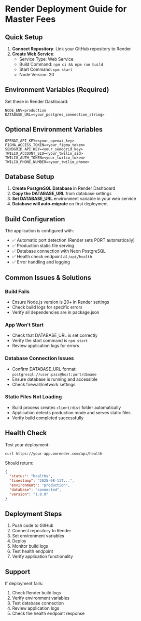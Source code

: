 # Render Deployment Guide for Master Fees

## Quick Setup

1. **Connect Repository**: Link your GitHub repository to Render
2. **Create Web Service**: 
   - Service Type: Web Service
   - Build Command: `npm ci && npm run build`
   - Start Command: `npm start`
   - Node Version: 20

## Environment Variables (Required)

Set these in Render Dashboard:

```
NODE_ENV=production
DATABASE_URL=<your_postgres_connection_string>
```

## Optional Environment Variables

```
OPENAI_API_KEY=<your_openai_key>
FIGMA_ACCESS_TOKEN=<your_figma_token>
SENDGRID_API_KEY=<your_sendgrid_key>
TWILIO_ACCOUNT_SID=<your_twilio_sid>
TWILIO_AUTH_TOKEN=<your_twilio_token>
TWILIO_PHONE_NUMBER=<your_twilio_phone>
```

## Database Setup

1. **Create PostgreSQL Database** in Render Dashboard
2. **Copy the DATABASE_URL** from database settings
3. **Set DATABASE_URL** environment variable in your web service
4. **Database will auto-migrate** on first deployment

## Build Configuration

The application is configured with:
- ✅ Automatic port detection (Render sets PORT automatically)
- ✅ Production static file serving
- ✅ Database connection with Neon PostgreSQL
- ✅ Health check endpoint at `/api/health`
- ✅ Error handling and logging

## Common Issues & Solutions

### Build Fails
- Ensure Node.js version is 20+ in Render settings
- Check build logs for specific errors
- Verify all dependencies are in package.json

### App Won't Start
- Check that DATABASE_URL is set correctly
- Verify the start command is `npm start`
- Review application logs for errors

### Database Connection Issues
- Confirm DATABASE_URL format: `postgresql://user:pass@host:port/dbname`
- Ensure database is running and accessible
- Check firewall/network settings

### Static Files Not Loading
- Build process creates `client/dist` folder automatically
- Application detects production mode and serves static files
- Verify build completed successfully

## Health Check

Test your deployment:
```bash
curl https://your-app.onrender.com/api/health
```

Should return:
```json
{
  "status": "healthy",
  "timestamp": "2025-08-11T...",
  "environment": "production",
  "database": "connected",
  "version": "1.0.0"
}
```

## Deployment Steps

1. Push code to GitHub
2. Connect repository to Render
3. Set environment variables
4. Deploy
5. Monitor build logs
6. Test health endpoint
7. Verify application functionality

## Support

If deployment fails:
1. Check Render build logs
2. Verify environment variables
3. Test database connection
4. Review application logs
5. Check the health endpoint response